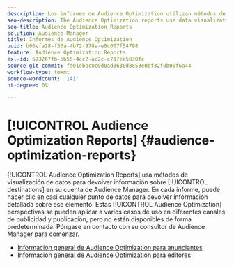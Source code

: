 ```yaml
---
description: Los informes de Audience Optimization utilizan métodos de visualización de datos para devolver información sobre los destinos de su cuenta de Audience Manager. En cada informe, puede hacer clic en casi cualquier punto de datos para devolver información detallada sobre ese elemento. Estas perspectivas de Audience Optimization se pueden aplicar a varios casos de uso en distintos canales de publicidad y publicación, pero no están disponibles de forma predeterminada. Póngase en contacto con su consultor de Audience Manager para comenzar.
seo-description: The Audience Optimization reports use data visualization methods to return information on the destinations in your Audience Manager account. In each report, you can click on almost any data point to return detailed information about that item. These Audience Optimization insights can be applied to several use cases across advertising and publishing channels, but are not available by default. Contact your Audience Manager consultant to get started.
seo-title: Audience Optimization Reports
solution: Audience Manager
title: Informes de Audience Optimization
uuid: b06efa28-f56a-4b72-978e-e0c067f54798
feature: Audience Optimization Reports
exl-id: 673267fb-5655-4cc2-ac2c-c717ea5830fc
source-git-commit: fe01ebac8c0d0ad3630d3853e0bf32f0b00f6a44
workflow-type: tm+mt
source-wordcount: '141'
ht-degree: 0%

---
```


# [!UICONTROL Audience Optimization Reports] {#audience-optimization-reports}

[!UICONTROL Audience Optimization Reports] usa métodos de visualización de datos para devolver información sobre [!UICONTROL destinations] en su cuenta de Audience Manager. En cada informe, puede hacer clic en casi cualquier punto de datos para devolver información detallada sobre ese elemento. Estas [!UICONTROL Audience Optimization] perspectivas se pueden aplicar a varios casos de uso en diferentes canales de publicidad y publicación, pero no están disponibles de forma predeterminada. Póngase en contacto con su consultor de Audience Manager para comenzar.

+ [Información general de Audience Optimization para anunciantes](aor-advertisers/aor-advertisers.md)
+ [Información general de Audience Optimization para editores](aor-publishers/aor-publishers.md)
